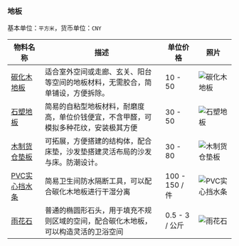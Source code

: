 ### 地板

基本单位：`平方米`，货币单位：`CNY`

物料名称 | 描述 | 单位价格 | 照片
----|------|----|-----
[碳化木地板](http://s.taobao.com/search?q=%CC%BC%BB%AF%C4%BE%B5%D8%B0%E5) | 适合室外空间或走廊、玄关、阳台等空间的地板材料，无需胶合，简单铺设，方便拆除。  | 10 - 50 | ![碳化木地板](http://gd4.alicdn.com/bao/uploaded/i4/TB1v5uFGXXXXXXcaXXXXXXXXXXX_!!0-item_pic.jpg_400x400.jpg_.webp)
[石塑地板](http://s.taobao.com/search?q=%CA%AF%CB%DC%B5%D8%B0%E5) | 简易的自粘型地板材料，耐磨度高，单位价钱便宜，不含甲醛，可模拟多种花纹，安装极其方便  | 30 - 50 |  ![石塑地板](http://img01.taobaocdn.com/imgextra/i1/1705720120/TB2oZwGaXXXXXbpXpXXXXXXXXXX_!!1705720120.jpg_.webp)
[木制货仓垫板](http://s.taobao.com/search?q=%B5%E6%B2%D6%B0%E5+%C4%BE) | 可拓展，方便搭建的结构体，配合床垫，沙发垫搭建灵活布局的沙发与床。防潮设计。 | 30 - 80 | ![木制货仓垫板](http://g.search2.alicdn.com/img/bao/uploaded/i4/i2/T1NJk6FwVcXXXXXXXX_!!0-item_pic.jpg_250x250.jpg)
[PVC实心挡水条](http://s.taobao.com/search?q=PVC%CA%B5%D0%C4%B5%B2%CB%AE%CC%F5) | 简易卫生间防水隔断工具，可以配合碳化木地板进行干湿分离 | 100 - 150 / 件 | ![PVC实心挡水条](http://g.search2.alicdn.com/img/bao/uploaded/i4/i4/11588023356473390/T1aIWFXzpgXXXXXXXX_!!0-item_pic.jpg_250x250.jpg)
[雨花石](http://s.taobao.com/search?q=%D3%EA%BB%A8%CA%AF) | 普通的椭圆形石头，用于填充不规则区域的空间，配合碳化木地板，可以构造灵活的卫浴空间 | 0.5 - 3 / 公斤 | ![雨花石](http://g.search1.alicdn.com/img/i1/16929057700694463/TB2UoT4aVXXXXapXXXXXXXXXXXX_!!30066929-0-saturn_solar.jpg_270x270.jpg_.webp)
